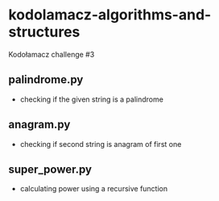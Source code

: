# kodolamacz-algorithms-and-structures
Kodołamacz challenge #3

## palindrome.py
- checking if the given string is a palindrome

## anagram.py
- checking if second string is anagram of first one

## super_power.py
- calculating power using a recursive function
